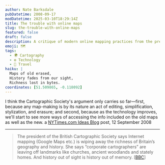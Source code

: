 ```yaml
---
author: Nate Barksdale
pubDatetime: 2008-09-17
modDatetime: 2025-03-10T18:29:14Z
title: The trouble with online maps
slug: the-trouble-with-online-maps
featured: false
draft: false
description: A critique of modern online mapping practices from the president of the British Cartographic Society highlights the loss of geographical richness. "Corporate cartographers... are leaving off landmarks like churches, ancient woodlands and stately homes."
emoji: 🗺️
tags:
  - 🌍 Cartography
  - ⚙️ Technology
  - 📍 Travel
haiku: |
  Maps of old erased,  
  History fades from our sight,  
  Richness lost in bytes.
coordinates: [51.509865, -0.118092]
---
```


I think the Cartographic Society's argument only carries so far—first, because any map-making is by its nature an act of editing, simplification, stylization, and erasure; and second, because as the technology improves, we'll start to see more ways of accessing the info included on the old maps as well as the new. a [NYTimes.com Ideas Blog](http://ideas.blogs.nytimes.com/2008/09/12/the-trouble-with-online-maps/) post, 12 September 2008

---

> The president of the British Cartographic Society says Internet mapping (Google Maps etc.) is wiping away the richness of Britain’s geography and history. She says “corporate cartographers” are leaving off landmarks like churches, ancient woodlands and stately homes. And history out of sight is history out of memory. [[BBC](http://news.bbc.co.uk/2/hi/uk_news/7586789.stm)]
